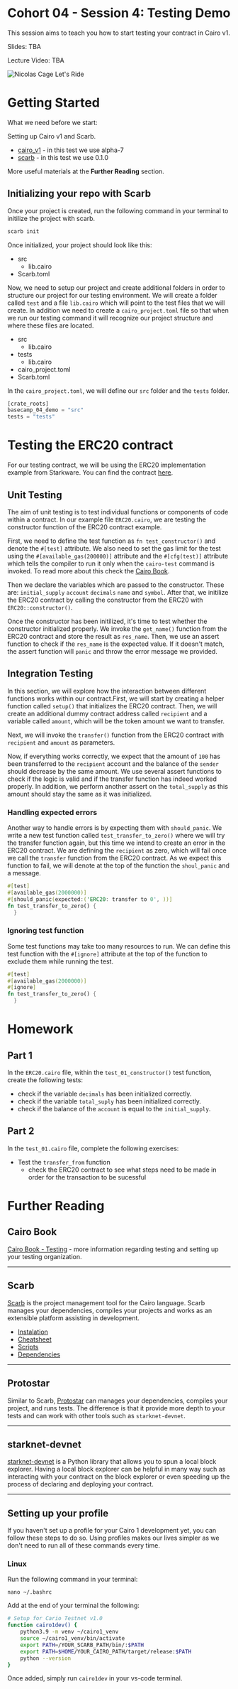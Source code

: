 # Cohort 04 - Session 4: Testing Demo

This session aims to teach you how to start testing your contract in Cairo v1.

Slides: TBA

Lecture Video: TBA

![Nicolas Cage Let's Ride](https://media.tenor.com/PDEhy7xqVdoAAAAC/lets-ride-nicolas-cage.gif)

# Getting Started

What we need before we start:

Setting up Cairo v1 and Scarb.

- [cairo_v1](https://github.com/starkware-libs/cairo) - in this test we use alpha-7
- [scarb](https://github.com/software-mansion/scarb/) - in this test we use 0.1.0

More useful materials at the **Further Reading** section.

## Initializing your repo with Scarb

Once your project is created, run the following command in your terminal to initilize the project with scarb.

```bash
scarb init
```

Once initialized, your project should look like this:

<ul>
  <li>src
    <ul>
      <li>lib.cairo</li>
    </ul>
  </li>
  <li>Scarb.toml</li>
</ul>

Now, we need to setup our project and create additional folders in order to structure our project for our testing environment. We will create a folder called `test` and a file `lib.cairo` which will point to the test files that we will create. In addition we need to create a `cairo_project.toml` file so that when we run our testing command it will recognize our project structure and where these files are located.

<ul>
  <li>src
    <ul>
      <li>lib.cairo</li>
    </ul>
  </li>
  <li>tests
    <ul>
      <li>lib.cairo</li>
    </ul>
  </li>
  <li>cairo_project.toml</li>
  <li>Scarb.toml</li>
</ul>

In the `cairo_project.toml`, we will define our `src` folder and the `tests` folder.

```rust
[crate_roots]
basecamp_04_demo = "src"
tests = "tests"
```

# Testing the ERC20 contract

For our testing contract, we will be using the ERC20 implementation example from Starkware. You can find the contract [here](https://github.com/starkware-libs/cairo/blob/main/crates/cairo-lang-starknet/test_data/erc20.cairo).

## Unit Testing

The aim of unit testing is to test individual functions or components of code within a contract. In our example file `ERC20.cairo`, we are testing the constructor function of the ERC20 contract example.

First, we need to define the test function as `fn test_constructor()` and denote the `#[test]` attribute. We also need to set the gas limit for the test using the `#[available_gas(200000)]` attribute and the `#[cfg(test)]` attribute which tells the compiler to run it only when the `cairo-test` command is invoked. To read more about this check the [Cairo Book](https://cairo-book.github.io/ch08-01-how-to-write-tests.html).

Then we declare the variables which are passed to the constructor. These are: `initial_supply` `account` `decimals` `name` and `symbol`. After that, we initilize the ERC20 contract by calling the constructor from the ERC20 with `ERC20::constructor()`.

Once the constructor has been initilized, it's time to test whether the constructor initialized properly. We invoke the `get_name()` function from the ERC20 contract and store the result as `res_name`. Then, we use an assert function to check if the `res_name` is the expected value. If it doesn't match, the assert function will `panic` and throw the error message we provided.

## Integration Testing

In this section, we will explore how the interaction between different functions works within our contract.First, we will start by creating a helper function called `setup()` that initializes the ERC20 contract. Then, we will create an additional dummy contract address called `recipient` and a variable called `amount`, which will be the token amount we want to transfer.

Next, we will invoke the `transfer()` function from the ERC20 contract with `recipient` and `amount` as parameters.

Now, if everything works correctly, we expect that the amount of `100` has been transferred to the `recipient` account and the balance of the `sender` should decrease by the same amount. We use several assert functions to check if the logic is valid and if the transfer function has indeed worked properly. In addition, we perform another assert on the `total_supply` as this amount should stay the same as it was initialized.

### Handling expected errors

Another way to handle errors is by expecting them with `should_panic`. We write a new test function called `test_transfer_to_zero()` where we will try the transfer function again, but this time we intend to create an error in the ERC20 contract. We are defining the `recipient` as zero, which will fail once we call the `transfer` function from the ERC20 contract. As we expect this function to fail, we will denote at the top of the function the `shoul_panic` and a message.

```rust
#[test]
#[available_gas(2000000)]
#[should_panic(expected:('ERC20: transfer to 0', ))]
fn test_transfer_to_zero() {
  }
```

### Ignoring test function

Some test functions may take too many resources to run. We can define this test function with the `#[ignore]` attribute at the top of the function to exclude them while running the test.

```rust
#[test]
#[available_gas(2000000)]
#[ignore]
fn test_transfer_to_zero() {
  }
```

# Homework

## Part 1

In the `ERC20.cairo` file, within the `test_01_constructor()` test function, create the following tests:

- check if the variable `decimals` has been initialized correctly.
- check if the variable `total_suply` has been initialized correctly.
- check if the balance of the `account` is equal to the `initial_supply`.

## Part 2

In the `test_01.cairo` file, complete the following exercises:

- Test the `transfer_from` function
  - check the ERC20 contract to see what steps need to be made in order for the transaction to be sucessful

# Further Reading

## Cairo Book

[Cairo Book - Testing](https://cairo-book.github.io/ch08-01-how-to-write-tests.html) - more information regarding testing and setting up your testing organization.

---

## Scarb

[Scarb](https://github.com/software-mansion/scarb) is the project management tool for the Cairo language. Scarb manages your dependencies, compiles your projects and works as an extensible platform assisting in development.

- [Instalation](https://docs.swmansion.com/scarb/docs)
- [Cheatsheet](https://docs.swmansion.com/scarb/docs/cheatsheet)
- [Scripts](https://docs.swmansion.com/scarb/docs/reference/scripts)
- [Dependencies](https://docs.swmansion.com/scarb/docs/guides/dependencies)

---

## Protostar

Similar to Scarb, [Protostar](https://github.com/software-mansion/protostar) can manages your dependencies, compiles your project, and runs tests. The difference is that it provide more depth to your tests and can work with other tools such as `starknet-devnet`.

---

## starknet-devnet

[starknet-devnet](https://github.com/0xSpaceShard/starknet-devnet) is a Python library that allows you to spun a local block explorer. Having a local block explorer can be helpful in many way such as interacting with your contract on the block explorer or even speeding up the process of declaring and deploying your contract.

---

## Setting up your profile

If you haven't set up a profile for your Cairo 1 development yet, you can follow these steps to do so. Using profiles makes our lives simpler as we don't need to run all of these commands every time.

### Linux

Run the following command in your terminal:

`nano ~/.bashrc`

Add at the end of your terminal the following:

```bash
# Setup for Cario Testnet v1.0
function cairo1dev() {
    python3.9 -m venv ~/cairo1_venv
    source ~/cairo1_venv/bin/activate
    export PATH=/YOUR_SCARB_PATH/bin/:$PATH
    export PATH=$HOME/YOUR_CAIRO_PATH/target/release:$PATH
    python --version
}
```

Once added, simply run `cairo1dev` in your vs-code terminal.

